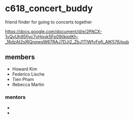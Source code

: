 # c618_concert_buddy

friend finder for going to concerts together

https://docs.google.com/document/d/e/2PACX-1vQvUh95fiyc7vHqvk5Fp09iIkiptKh-_16dzAt2sIRQnqwsW67RAJ7DJj2_ZbJ1TlWfvFqfi_AIK576/pub

## members
- Howard Kim
- Federico Lische
- Tien Pham
- Rebecca Martin

### mentors
- 
- 
